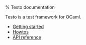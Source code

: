 % Testo documentation

Testo is a test framework for OCaml.

* [Getting started](tutorial)
* [Howtos](howtos)
* [API reference](reference/)
